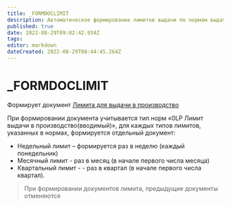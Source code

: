 ```yaml
---
title: _FORMDOCLIMIT
description: Автоматическое формирование лимитов выдачи по нормам выдачи
published: true
date: 2022-08-29T09:02:42.934Z
tags: 
editor: markdown
dateCreated: 2022-08-29T08:44:45.264Z
---
```


# \_FORMDOCLIMIT

Формирует документ [Лимита для выдачи в производство](../../uchet/limity-polucheniya-materialov/formirovanie-limitov/formirovanie-limitov-vruchnuyu.md)

При формировании документа учитывается тип норм «0LP Лимит выдачи в производство(вводимый)», для каждых типов лимитов, указанных в нормах, формируется отдельный документ:

* Недельный лимит – формируется раз в неделю (каждый понедельник)
* Месячный лимит - раз в месяц (в начале первого числа месяца)
* Квартальный лимит - - раз в квартал (в начале первого числа квартал).

>При формировании документов лимита, предыдущие документы отменяются

